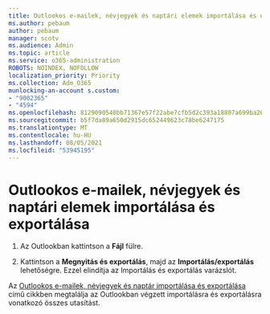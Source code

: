 ```yaml
---
title: Outlookos e-mailek, névjegyek és naptári elemek importálása és exportálása
ms.author: pebaum
author: pebaum
manager: scotv
ms.audience: Admin
ms.topic: article
ms.service: o365-administration
ROBOTS: NOINDEX, NOFOLLOW
localization_priority: Priority
ms.collection: Adm_O365
munlocking-an-account s.custom:
- "9002365"
- "4594"
ms.openlocfilehash: 8129090540bb71367e57f22abe7cfb5d2c393a18807a699ba26440928a87fbe7
ms.sourcegitcommit: b5f7da89a650d2915dc652449623c78be6247175
ms.translationtype: MT
ms.contentlocale: hu-HU
ms.lasthandoff: 08/05/2021
ms.locfileid: "53945195"
---
```

# <a name="import-and-export-outlook-email-contacts-and-calendar-items"></a>Outlookos e-mailek, névjegyek és naptári elemek importálása és exportálása

1. Az Outlookban kattintson a **Fájl** fülre.

2. Kattintson a **Megnyitás és exportálás**, majd az **Importálás/exportálás** lehetőségre. Ezzel elindítja az Importálás és exportálás varázslót.

Az [Outlookos e-mailek, névjegyek és naptár importálása és exportálása](https://support.office.com/article/import-and-export-outlook-email-contacts-and-calendar-92577192-3881-4502-b79d-c3bbada6c8ef) című cikkben megtalálja az Outlookban végzett importálásra és exportálásra vonatkozó összes utasítást.
